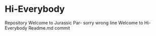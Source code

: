# Hi-Everybody
Repository
Welcome to Jurassic Par- sorry wrong line
Welcome to Hi-Everybody Readme.md commit
